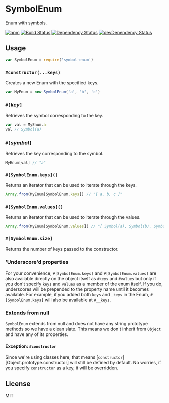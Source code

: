 # SymbolEnum

Enum with symbols.

[![npm](https://img.shields.io/npm/v/symbol-enum.svg?style=flat-square)](https://www.npmjs.com/package/symbol-enum)
[![Build Status](https://img.shields.io/travis/seangenabe/symbol-enum/master.svg?style=flat-square)](https://travis-ci.org/seangenabe/symbol-enum)
[![Dependency Status](https://img.shields.io/david/seangenabe/symbol-enum.svg?style=flat-square)](https://david-dm.org/seangenabe/symbol-enum)
[![devDependency Status](https://img.shields.io/david/dev/seangenabe/symbol-enum.svg?style=flat-square)](https://david-dm.org/seangenabe/symbol-enum#info=devDependencies)

## Usage

```javascript
var SymbolEnum = require('symbol-enum')
```

### `#constructor(...keys)`

Creates a new Enum with the specified keys.

````javascript
var MyEnum = new SymbolEnum('a', 'b', 'c')
````

### `#[`*key*`]`

Retrieves the symbol corresponding to the key.

````javascript
var val = MyEnum.a
val // Symbol(a)
````

### `#[`*symbol*`]`

Retrieves the key corresponding to the symbol.

````javascript
MyEnum[val] // "a"
````

### `#[SymbolEnum.keys]()`

Returns an iterator that can be used to iterate through the keys.

```javascript
Array.from(MyEnum[SymbolEnum.keys]) // "[ a, b, c ]"
```

### `#[SymbolEnum.values]()`

Returns an iterator that can be used to iterate through the values.

```javascript
Array.from(MyEnum[SymbolEnum.values]) // "[ Symbol(a), Symbol(b), Symbol(c) ]"
```

### `#[SymbolEnum.size]`

Returns the number of keys passed to the constructor.

### 'Underscore'd properties

For your convenience, `#[SymbolEnum.keys]` and `#[SymbolEnum.values]` are also available directly on the object itself as `#keys` and `#values` but only if you don't specify `keys` and `values` as a member of the enum itself. If you do, underscores will be prepended to the property name until it becomes available. For example, if you added both `keys` and `_keys` in the Enum, `#[SymbolEnum.keys]` will also be available at `#__keys`.

### Extends from null

`SymbolEnum` extends from null and does not have any string prototype methods so we have a clean slate. This means we don't inherit from `Object` and have any of its properties.

#### Exception: `#constructor`

Since we're using classes here, that means [`constructor`][Object.prototype.constructor] will still be defined by default. No worries, if you specify `constructor` as a key, it will be overridden.

## License

MIT

[Object-prototype-constructor]: https://developer.mozilla.org/en-US/docs/Web/JavaScript/Reference/Global_Objects/Object/constructor
